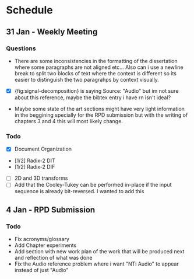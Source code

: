 # Schedule

<!--
Consistency:
Each Schedule entry can have:
- Questions - For weekly meeting questions to te supervisor
- Todo - Define goals and list here all progress done since the last schedule
-->

## 31 Jan - Weekly Meeting
### Questions
- There are some inconsistencies in the formatting of the dissertation where some paragraphs are not aligned etc... Also can i use a newline break to split two blocks of text where the context is different so its easier to distinguish the two paragrahps by context visually.

- [x] {fig:signal-decomposition} is saying Source: "Audio" but im not sure about this reference, maybe the bibtex entry i have rn isn't ideal?

- Maybe some state of the art sections might have very light information in the beggining specially for the RPD submission but with the writing of chapters 3 and 4 this will most likely change.

### Todo
- [x] Document Organization
- [1/2] Radix-2 DIT
- [1/2] Radix-2 DIF
- [ ] 2D and 3D transforms
- [ ] Add that the Cooley-Tukey can be performed in-place if the input sequence is already bit-reversed. I wanted to add this 
<!-- "It is important to note that, if the input signal data are placed in bit-reversed order before beginning the FFT computations, the outputs of each butterfly throughout the computation can be placed in the same memory locations from which the inputs were fetched, resulting in an in-place algorithm that requires no extra memory to perform the FFT." -->

## 4 Jan - RPD Submission
### Todo

- Fix acronyms/glossary
- Add Chapter experiments
- Add section with new work plan of the work that will be produced next and reflection of what was done
- Fix the Audio reference problem where i want "NTi Audio" to appear instead of just "Audio"